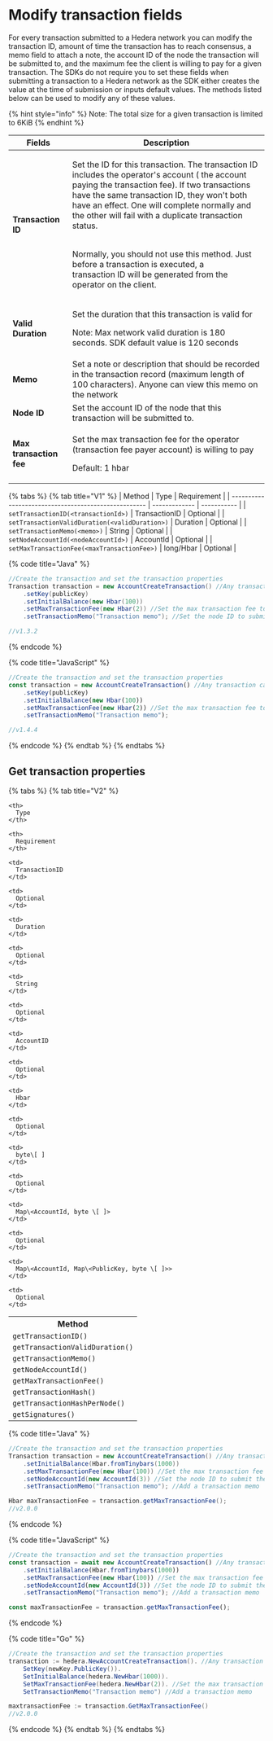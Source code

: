 # Modify transaction fields

For every transaction submitted to a Hedera network you can modify the transaction ID, amount of time the transaction has to reach consensus, a memo field to attach a note, the account ID of the node the transaction will be submitted to, and the maximum fee the client is willing to pay for a given transaction. The SDKs do not require you to set these fields when submitting a transaction to a Hedera network as the SDK either creates the value at the time of submission or inputs default values. The methods listed below can be used to modify any of these values.

{% hint style="info" %}
Note: The total size for a given transaction is limited to 6KiB
{% endhint %}

| **Fields**              | **Description**                                                                                                                                          |
| ----------------------- | -------------------------------------------------------------------------------------------------------------------------------------------------------- |
| **Transaction ID**      | <p>Set the ID for this transaction. The transaction ID includes the operator's account ( the account paying the transaction fee). If two transactions have the same transaction ID, they won't both have an effect. One will complete normally and the other will fail with a duplicate transaction status.</p><p><br>Normally, you should not use this method. Just before a transaction is executed, a<br>transaction ID will be generated from the operator on the client.</p>                                                                                                       |
| **Valid Duration**      | <p>Set the duration that this transaction is valid for</p><p>Note: Max network valid duration is 180 seconds. SDK default value is 120 seconds</p>                                                                                                       |
| **Memo**                | Set a note or description that should be recorded in the transaction record (maximum length of 100 characters). Anyone can view this memo on the network |
| **Node ID**             | Set the account ID of the node that this transaction will be submitted to.                                                                               |
| **Max transaction fee** | <p>Set the max transaction fee for the operator (transaction fee payer account) is willing to pay</p><p>Default: 1 hbar</p>                                                                                                       |

{% tabs %}
{% tab title="V1" %}
| Method                                               | Type          | Requirement |
| ---------------------------------------------------- | ------------- | ----------- |
| `setTransactionID(<transactionId>)`            | TransactionID | Optional    |
| `setTransactionValidDuration(<validDuration>)` | Duration      | Optional    |
| `setTransactionMemo(<memo>)`                   | String        | Optional    |
| `setNodeAccountId(<nodeAccountId>)`            | AccountId     | Optional    |
| `setMaxTransactionFee(<maxTransactionFee>)`    | long/Hbar     | Optional    |

{% code title="Java" %}
```java
//Create the transaction and set the transaction properties
Transaction transaction = new AccountCreateTransaction() //Any transaction can be applied here
    .setKey(publicKey)
    .setInitialBalance(new Hbar(100))
    .setMaxTransactionFee(new Hbar(2)) //Set the max transaction fee to 2 hbar
    .setTransactionMemo("Transaction memo"); //Set the node ID to submit the transaction to

//v1.3.2
```
{% endcode %}

{% code title="JavaScript" %}
```javascript
//Create the transaction and set the transaction properties
const transaction = new AccountCreateTransaction() //Any transaction can be applied here
    .setKey(publicKey)
    .setInitialBalance(new Hbar(100))
    .setMaxTransactionFee(new Hbar(2)) //Set the max transaction fee to 2 hbar
    .setTransactionMemo("Transaction memo"); 

//v1.4.4
```
{% endcode %}
{% endtab %}
{% endtabs %}

## Get transaction properties

{% tabs %}
{% tab title="V2" %}
<table spaces-before="0">
  <tr>
    <th>
      Method
    </th>
    
    <th>
      Type
    </th>
    
    <th>
      Requirement
    </th>
  </tr>
  
  <tr>
    <td>
      <code>getTransactionID()</code>
    </td>
    
    <td>
      TransactionID
    </td>
    
    <td>
      Optional
    </td>
  </tr>
  
  <tr>
    <td>
      <code>getTransactionValidDuration()</code>
    </td>
    
    <td>
      Duration
    </td>
    
    <td>
      Optional
    </td>
  </tr>
  
  <tr>
    <td>
      <code>getTransactionMemo()</code>
    </td>
    
    <td>
      String
    </td>
    
    <td>
      Optional
    </td>
  </tr>
  
  <tr>
    <td>
      <code>getNodeAccountId()</code>
    </td>
    
    <td>
      AccountID
    </td>
    
    <td>
      Optional
    </td>
  </tr>
  
  <tr>
    <td>
      <code>getMaxTransactionFee()</code>
    </td>
    
    <td>
      Hbar
    </td>
    
    <td>
      Optional
    </td>
  </tr>
  
  <tr>
    <td>
      <code>getTransactionHash()</code>
    </td>
    
    <td>
      byte\[ ]
    </td>
    
    <td>
      Optional
    </td>
  </tr>
  
  <tr>
    <td>
      <code>getTransactionHashPerNode()</code>
    </td>
    
    <td>
      Map\<AccountId, byte \[ ]>
    </td>
    
    <td>
      Optional
    </td>
  </tr>
  
  <tr>
    <td>
      <code>getSignatures()</code>
    </td>
    
    <td>
      Map\<AccountId, Map\<PublicKey, byte \[ ]>>
    </td>
    
    <td>
      Optional
    </td>
  </tr>
</table>

{% code title="Java" %}
```java
//Create the transaction and set the transaction properties
Transaction transaction = new AccountCreateTransaction() //Any transaction can be applied here
    .setInitialBalance(Hbar.fromTinybars(1000))
    .setMaxTransactionFee(new Hbar(100)) //Set the max transaction fee to 100 hbar
    .setNodeAccountId(new AccountId(3)) //Set the node ID to submit the transaction to
    .setTransactionMemo("Transaction memo"); //Add a transaction memo

Hbar maxTransactionFee = transaction.getMaxTransactionFee();
//v2.0.0
```
{% endcode %}

{% code title="JavaScript" %}
```javascript
//Create the transaction and set the transaction properties
const transaction = await new AccountCreateTransaction() //Any transaction can be applied here
    .setInitialBalance(Hbar.fromTinybars(1000))
    .setMaxTransactionFee(new Hbar(100)) //Set the max transaction fee to 100 hbar
    .setNodeAccountId(new AccountId(3)) //Set the node ID to submit the transaction to
    .setTransactionMemo("Transaction memo"); //Add a transaction memo

const maxTransactionFee = transaction.getMaxTransactionFee();
```
{% endcode %}

{% code title="Go" %}
```java
//Create the transaction and set the transaction properties
transaction := hedera.NewAccountCreateTransaction(). //Any transaction can be applied here
    SetKey(newKey.PublicKey()).
    SetInitialBalance(hedera.NewHbar(1000)). 
    SetMaxTransactionFee(hedera.NewHbar(2)). //Set the max transaction fee to 2 hbar
    SetTransactionMemo("Transaction memo") //Add a transaction memo

maxtransactionFee := transaction.GetMaxTransactionFee()
//v2.0.0         
```
{% endcode %}
{% endtab %}
{% endtabs %}

##
